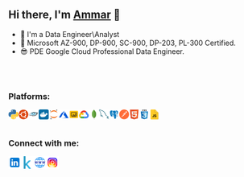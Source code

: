 ## Hi there, I'm [Ammar][website] 👋 


- 🔢 I'm a Data Engineer\Analyst
- 🌱 Microsoft AZ-900, DP-900, SC-900, DP-203, PL-300 Certified. 
- 😎 PDE Google Cloud Professional Data Engineer. 


<br />
<br />



### Platforms:


<img align="left" alt="python" width="20px" src="ico\python.png" />
<img align="left" alt="ubuntu" width="20px" src="ico\ubuntu.png" />
<img align="left" alt="Cassandra" width="20px" src="ico\cass.png" />
<img align="left" alt="docker" width="20px" src="ico\docker.png" />
<img align="left" alt="jupyter" width="20px" src="ico\jupyter.png" />
<img align="left" alt="azure" width="20px" src="ico\azure-1.png" />
<img align="left" alt="powerbi" width="20px" src="ico\powerbi.png" />
<img align="left" alt="gcp" width="20px" src="ico\gcp.png" />
<img align="left" alt="mongo" width="20px" src="ico\mongodb.png" />
<img align="left" alt="mysql" width="20px" src="ico\mysql.png" />
<img align="left" alt="postgres" width="20px" src="ico\post.png" />
<img align="left" alt="postman" width="20px" src="ico\postman.png" />
<img align="left" alt="HTML5" width="20px" src="ico/html.png" />
<img align="left" alt="CSS3" width="20px" src="ico\css3.png" />
<img align="left" alt="JavaScript" width="20px" src="ico\js.png" />


<br />
<br />



### Connect with me:

[<img align="left" alt="Ammar | LinkedIn" width="25px" src="ico\linkedin.png" />][linkedin]
[<img align="left" alt="Ammar | Kaggle" width="25px" src="ico\kaggle.png" />][Kaggle]
[<img align="left" alt="Portfolio" width="25px" src="ico\domain.png" />][website]
[<img align="left" alt="Ammar | Instagram" width="25px" src="ico\insta.png" />][instagram]









[instagram]: https://www.instagram.com/ammaroff/
[linkedin]: https://www.linkedin.com/in/amsah/
[Kaggle]: https://www.kaggle.com/ammarsahyoun
[website]: https://ammarsahyoun.github.io/portfolio/
